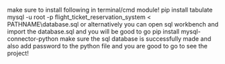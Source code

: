 make sure to install following in terminal/cmd module!
pip install tabulate
mysql -u root -p flight_ticket_reservation_system < PATHNAME\database.sql
or alternatively you can open sql workbench and import the database.sql and you will be good to go
pip install mysql-connector-python
make sure the sql database is successfully made
and also add password to the python file 
and you are good to go to see the project!


